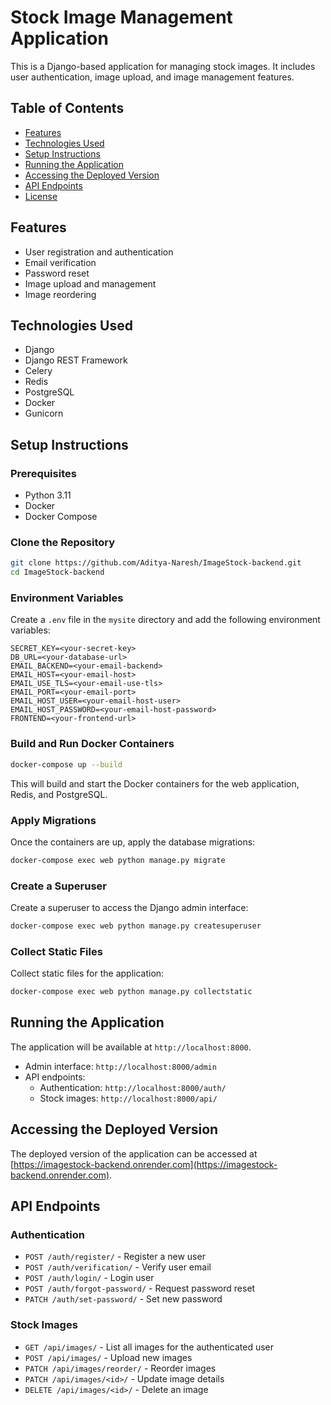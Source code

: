 # Stock Image Management Application

This is a Django-based application for managing stock images. It includes user authentication, image upload, and image management features.

## Table of Contents

- [Features](#features)
- [Technologies Used](#technologies-used)
- [Setup Instructions](#setup-instructions)
- [Running the Application](#running-the-application)
- [Accessing the Deployed Version](#accessing-the-deployed-version)
- [API Endpoints](#api-endpoints)
- [License](#license)

## Features

- User registration and authentication
- Email verification
- Password reset
- Image upload and management
- Image reordering

## Technologies Used

- Django
- Django REST Framework
- Celery
- Redis
- PostgreSQL
- Docker
- Gunicorn

## Setup Instructions

### Prerequisites

- Python 3.11
- Docker
- Docker Compose

### Clone the Repository

```sh
git clone https://github.com/Aditya-Naresh/ImageStock-backend.git
cd ImageStock-backend
```

### Environment Variables

Create a `.env` file in the `mysite` directory and add the following environment variables:

```env
SECRET_KEY=<your-secret-key>
DB_URL=<your-database-url>
EMAIL_BACKEND=<your-email-backend>
EMAIL_HOST=<your-email-host>
EMAIL_USE_TLS=<your-email-use-tls>
EMAIL_PORT=<your-email-port>
EMAIL_HOST_USER=<your-email-host-user>
EMAIL_HOST_PASSWORD=<your-email-host-password>
FRONTEND=<your-frontend-url>
```

### Build and Run Docker Containers

```sh
docker-compose up --build
```

This will build and start the Docker containers for the web application, Redis, and PostgreSQL.

### Apply Migrations

Once the containers are up, apply the database migrations:

```sh
docker-compose exec web python manage.py migrate
```

### Create a Superuser

Create a superuser to access the Django admin interface:

```sh
docker-compose exec web python manage.py createsuperuser
```

### Collect Static Files

Collect static files for the application:

```sh
docker-compose exec web python manage.py collectstatic
```

## Running the Application

The application will be available at `http://localhost:8000`.

- Admin interface: `http://localhost:8000/admin`
- API endpoints:
  - Authentication: `http://localhost:8000/auth/`
  - Stock images: `http://localhost:8000/api/`

## Accessing the Deployed Version

The deployed version of the application can be accessed at [https://imagestock-backend.onrender.com](https://imagestock-backend.onrender.com).

## API Endpoints

### Authentication

- `POST /auth/register/` - Register a new user
- `POST /auth/verification/` - Verify user email
- `POST /auth/login/` - Login user
- `POST /auth/forgot-password/` - Request password reset
- `PATCH /auth/set-password/` - Set new password

### Stock Images

- `GET /api/images/` - List all images for the authenticated user
- `POST /api/images/` - Upload new images
- `PATCH /api/images/reorder/` - Reorder images
- `PATCH /api/images/<id>/` - Update image details
- `DELETE /api/images/<id>/` - Delete an image

